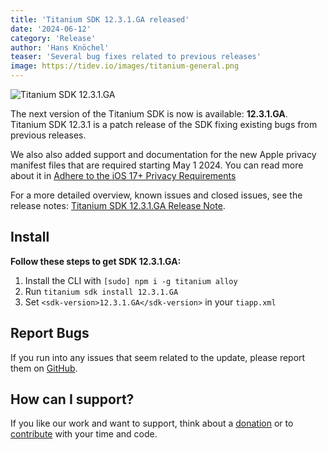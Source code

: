```yaml
---
title: 'Titanium SDK 12.3.1.GA released'
date: '2024-06-12'
category: 'Release'
author: 'Hans Knöchel'
teaser: 'Several bug fixes related to previous releases'
image: https://tidev.io/images/titanium-general.png
---
```


![Titanium SDK 12.3.1.GA](/images/titanium-general.png)

The next version of the Titanium SDK is now is available: <b>12.3.1.GA</b>. Titanium SDK 12.3.1 is a patch release of the SDK fixing existing bugs from previous releases.

We also also added support and documentation for the new Apple privacy manifest files that are required starting May 1 2024. You can read more about it in [Adhere to the iOS 17+ Privacy Requirements](https://titaniumsdk.com/guide/Titanium_SDK/Titanium_SDK_How-tos/Adhere_to_the_iOS17_Privacy_Requirements.html)

For a more detailed overview, known issues and closed issues, see the release notes: [Titanium SDK 12.3.1.GA Release Note](https://titaniumsdk.com/guide/Titanium_SDK/Titanium_SDK_Release_Notes/Titanium_SDK_Release_Notes_12.x/Titanium_SDK_12.3.1.GA_Release_Note.html).

## Install

**Follow these steps to get SDK 12.3.1.GA:**

1. Install the CLI with `[sudo] npm i -g titanium alloy`
2. Run `titanium sdk install 12.3.1.GA`
3. Set `<sdk-version>12.3.1.GA</sdk-version>` in your `tiapp.xml`

## Report Bugs

If you run into any issues that seem related to the update, please report them on [GitHub](https://github.com/tidev/titanium-sdk/issues).

## How can I support?

If you like our work and want to support, think about a [donation](/donate) or to [contribute](/contribute) with your time and code.
